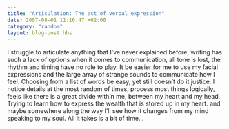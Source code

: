 ```yaml
---
title: "Articulation: The act of verbal expression"
date: 2007-08-01 11:16:47 +02:00
category: "random"
layout: blog-post.hbs
---
```

I struggle to articulate anything that I’ve never explained before, writing has such a lack of options when it comes to communication, all tone is lost, the rhythm and timing have no role to play. It be easier for me to use my facial expressions and the large array of strange sounds to communicate how I feel. Choosing from a list of words be easy, yet still doesn’t do it justice. I notice details at the most random of times, process most things logically, feels like there is a great divide within me, between my heart and my head. Trying to learn how to express the wealth that is stored up in my heart. and maybe somewhere along the way I’ll see how it changes from my mind speaking to my soul. All it takes is a bit of time…
